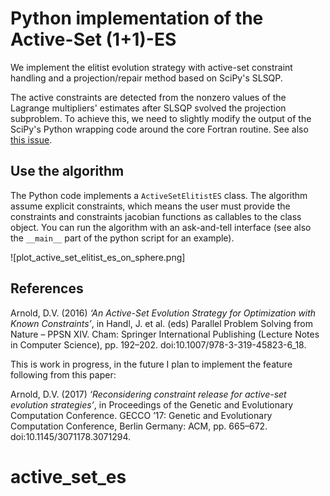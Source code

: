 # Python implementation of the Active-Set (1+1)-ES

We implement the elitist evolution strategy with active-set constraint handling and a projection/repair method based on SciPy's SLSQP.

The active constraints are detected from the nonzero values of the Lagrange multipliers' estimates after SLSQP svolved the projection subproblem. To achieve this, we need to slightly modify the output of the SciPy's Python wrapping code around the core Fortran routine. See also [this issue](https://github.com/scipy/scipy/issues/14394).

## Use the algorithm

The Python code implements a `ActiveSetElitistES` class. The algorithm assume explicit constraints, which means the user must provide the constraints and constraints jacobian functions as callables to the class object. You can run the algorithm with an ask-and-tell interface (see also the `__main__` part of the python script for an example).

![plot_active_set_elitist_es_on_sphere.png]

## References

Arnold, D.V. (2016) *‘An Active-Set Evolution Strategy for Optimization with Known Constraints’*, in Handl, J. et al. (eds) Parallel Problem Solving from Nature – PPSN XIV. Cham: Springer International Publishing (Lecture Notes in Computer Science), pp. 192–202. doi:10.1007/978-3-319-45823-6_18.

This is work in progress, in the future I plan to implement the feature following from this paper:

Arnold, D.V. (2017) *‘Reconsidering constraint release for active-set evolution strategies’*, in Proceedings of the Genetic and Evolutionary Computation Conference. GECCO ’17: Genetic and Evolutionary Computation Conference, Berlin Germany: ACM, pp. 665–672. doi:10.1145/3071178.3071294.
# active_set_es
